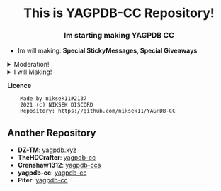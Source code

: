 <h1 align="center">This is YAGPDB-CC Repository!</h1>
<h3 align="center">Im starting making YAGPDB CC</h3>

- Im will making: **Special StickyMessages, Special Giveaways**

<details>
<summary>Moderation!</summary>

- [Folder](Moderation)  
**•** [Clear](Moderation/clear.yag) - This is a Custom Clear Command!
</details>

<details>
<summary>I will Making!</summary>

- [Folder](https://github.com/niksek11/YAGPDB-CC)  
**•** StickyMessage - I will BlackWolf Code editing!
</details>

**Licence**

```
    Made by niksek11#2137
    2021 (c) NIKSEK DISCORD
    Repository: https://github.com/niksek11/YAGPDB-CC
```

## Another Repository
- **DZ-TM**: [yagpdb.xyz](https://github.com/DZ-TM/Yagpdb.xyz)
- **TheHDCrafter**: [yagpdb-cc](https://github.com/TheHDCrafter/yagpdb-cc)
- **Crenshaw1312**: [yagpdb-ccs](https://github.com/Crenshaw1312/Yagpdb-ccs)
- **yagpdb-cc**: [yagpdb-cc](https://github.com/yagpdb-cc/yagpdb-cc)
- **Piter**: [yagpdb-cc](https://github.com/Piterxyz/yagpdb-cc)
